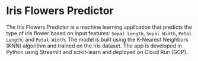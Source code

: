 # Iris Flowers Predictor
The Iris Flowers Predictor is a machine learning application that predicts the type of iris flower based on input features: `Sepal Length`, `Sepal Width`, `Petal Length`, and `Petal Width`. The model is built using the K-Nearest Neighbors (KNN) algorithm and trained on the Iris dataset. The app is developed in Python using Streamlit and scikit-learn and deployed on Cloud Run (GCP).
